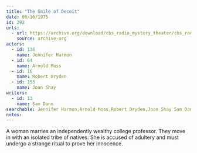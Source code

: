```yaml
---
title: "The Smile of Deceit"
date: 06/16/1975
id: 292
urls: 
  - url: https://archive.org/download/cbs_radio_mystery_theater/cbs_radio_mystery_theater-0251-0300.zip/cbs_radio_mystery_theater-0251-0300%2Fcbsrmt_0292_the_smile_of_deceit.mp3
    source: archive-org
actors:  
  - id: 136
    name: Jennifer Harmon  
  - id: 64
    name: Arnold Moss  
  - id: 16
    name: Robert Dryden  
  - id: 155
    name: Joan Shay
writers:  
  - id: 13
    name: Sam Dann
searchable: Jennifer Harmon,Arnold Moss,Robert Dryden,Joan Shay Sam Dann
notes:  
---
```

A woman marries an independently wealthy college professor. They move in with an isolated tribe of natives. She is accused of adultery and must undergo a strange ritual to prove her innocence.